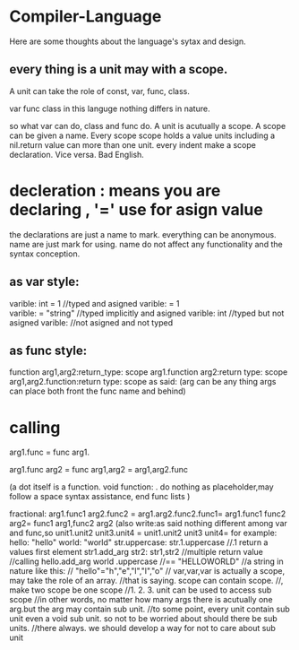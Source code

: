 # Compiler-Language

Here are some thoughts about the language's sytax and design.

## every thing is a unit may with a scope.
A unit can take the role of const, var, func, class. 

var func class in this languge nothing differs in nature.

so what var can do, class and func do.
A unit is acutually a scope.
A scope can be given a name.
Every scope scope holds a value units including a nil.return value can more than one unit.
every indent make a scope declaration.
Vice versa.
Bad English.
# decleration : means you are declaring , '=' use for asign value
  the declarations are just a name to mark. everything can be anonymous. name are just mark for using. 
  name do not affect any functionality and the syntax conception.
  ## as var style:
  varible: int = 1 //typed and asigned
  varible: = 1  
  varible: = "string" //typed implicitly and asigned
  varible: int //typed but not asigned
  varible: //not asigned and not typed
  
 
  ## as func style:
  function arg1,arg2:return_type:
    scope
  arg1.function arg2:return type:
    scope
  arg1,arg2.function:return type:
    scope
   as said:
   (arg can be any thing
   args can place both front the func name and behind)
# calling
   arg1.func = func arg1.
   
  arg1.func arg2 = func arg1,arg2 =  arg1,arg2.func
  
  (a dot itself is a function.
  void function:
    .  do nothing as placeholder,may follow a space
    syntax assistance,
    end func lists )
  
   fractional:
    arg1.func1 arg2.func2  = arg1.arg2.func2.func1= arg1.func1 func2 arg2= func1 arg1,func2 arg2
    (also write:as said nothing different among var and func,so
      unit1.unit2 unit3.unit4 = unit1.unit2 unit3 unit4=
    for example:
      hello:
        "hello"
      world:
        "world"
       str.uppercase:
          str.1.uppercase //.1 return a values first element
       str1.add_arg str2:
          str1,str2 //multiple return value
       //calling
       hello.add_arg world .uppercase //== "HELLOWORLD"
       //a string in nature like this:
       // "hello"="h","e","l","l","o"
       // var,var,var  is actually a scope, may take the role of an array.
       //that is saying. scope can contain scope.
       //, make two scope be one scope
       //1. 2. 3. unit can be used to access sub scope
       //in other words, no matter how many args there is acutually one arg.but the arg may contain sub unit.
       //to some point, every unit contain sub unit even a void sub unit. so not to be worried about should there be sub units.
       //there always. we should develop a way for not to care about sub unit
       
       
       
